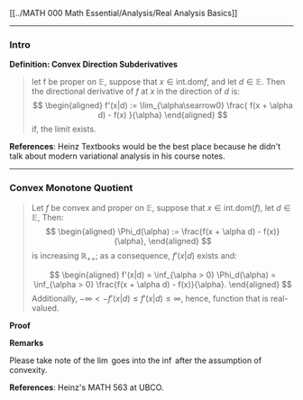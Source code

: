 [[../MATH 000 Math Essential/Analysis/Real Analysis Basics]]


---
### **Intro**

**Definition: Convex Direction Subderivatives**

> let f be proper on $\mathbb E$, suppose that $x\in \text{int}.\text{dom}f$, and let $d\in \mathbb E$. Then the directional derivative of $f$ at $x$ in the direction of $d$ is: 
> $$
> \begin{aligned}
>     f'(x|d) := 
>     \lim_{\alpha\searrow0} \frac{
>         f(x + \alpha d) - f(x)
>     }{\alpha}
> \end{aligned}
> $$
> if, the limit exists. 

**References**: Heinz Textbooks would be the best place because he didn't talk about modern variational analysis in his course notes. 

---
### **Convex Monotone Quotient**

> Let $f$ be convex and proper on $\mathbb E$, suppose that $x\in \text{int.dom}(f)$, let $d\in \mathbb E$, Then: 
> $$
> \begin{aligned}
>     \Phi_d(\alpha) := 
>     \frac{f(x + \alpha d) - f(x)}{\alpha}, 
> \end{aligned}
> $$
> is increasing $\mathbb R_{++}$; as a consequence, $f'(x|d)$ exists and: 
> 
> $$
> \begin{aligned}
>     f'(x|d) = \inf_{\alpha > 0} \Phi_d(\alpha) = 
>     \inf_{\alpha > 0} \frac{f(x + \alpha d) - f(x)}{\alpha}. 
> \end{aligned}
> $$
> Additionally, $-\infty < -f'(x|d) \le f'(x|d)\le \infty$, hence, function that is real-valued. 

**Proof**

**Remarks**

Please take note of the $\lim$ goes into the $\inf$ after the assumption of convexity. 

**References**: Heinz's MATH 563 at UBCO. 